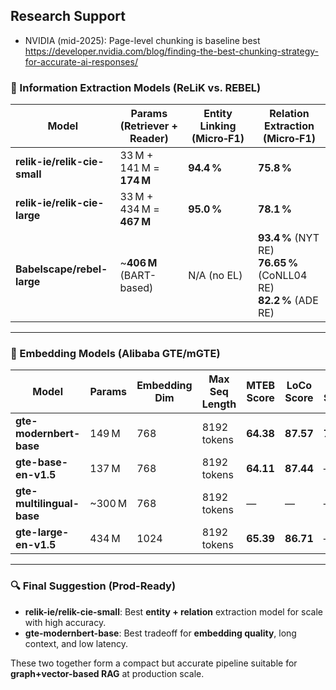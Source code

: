 
## Research Support

* NVIDIA (mid-2025): Page-level chunking is baseline best https://developer.nvidia.com/blog/finding-the-best-chunking-strategy-for-accurate-ai-responses/





### 📘 Information Extraction Models (ReLiK vs. REBEL)

| Model                        | Params (Retriever + Reader) | Entity Linking (Micro‑F1) | Relation Extraction (Micro‑F1)                                             |
| ---------------------------- | --------------------------- | ------------------------- | -------------------------------------------------------------------------- |
| **relik-ie/relik-cie-small** | 33 M + 141 M = **174 M**    | **94.4 %**                | **75.8 %**                                                                 |
| **relik-ie/relik-cie-large** | 33 M + 434 M = **467 M**    | **95.0 %**                | **78.1 %**                                                                 |
| **Babelscape/rebel-large**   | \~**406 M** (BART-based)    | N/A (no EL)               | **93.4 %** (NYT RE) <br> **76.65 %** (CoNLL04 RE) <br> **82.2 %** (ADE RE) |

---

### 📗 Embedding Models (Alibaba GTE/mGTE)

| Model                     | Params  | Embedding Dim | Max Seq Length | MTEB Score | LoCo Score | COIR Score |
| ------------------------- | ------- | ------------- | -------------- | ---------- | ---------- | ---------- |
| **gte-modernbert-base**   | 149 M   | 768           | 8192 tokens    | **64.38**  | **87.57**  | **79.31**  |
| **gte-base-en-v1.5**      | 137 M   | 768           | 8192 tokens    | **64.11**  | **87.44**  | —          |
| **gte-multilingual-base** | \~300 M | 768           | 8192 tokens    | —          | —          | —          |
| **gte-large-en-v1.5**     | 434 M   | 1024          | 8192 tokens    | **65.39**  | **86.71**  | —          |

---

### 🔍 Final Suggestion (Prod-Ready)

*  **relik-ie/relik-cie-small**: Best **entity + relation** extraction model for scale with high accuracy.
*  **gte-modernbert-base**: Best tradeoff for **embedding quality**, long context, and low latency.

These two together form a compact but accurate pipeline suitable for **graph+vector-based RAG** at production scale.




